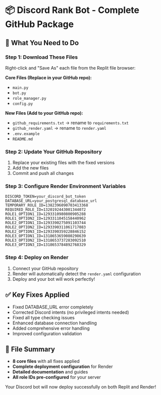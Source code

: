 # 📦 Discord Rank Bot - Complete GitHub Package

## 🚀 What You Need to Do

### Step 1: Download These Files
Right-click and "Save As" each file from the Replit file browser:

**Core Files (Replace in your GitHub repo):**
- `main.py` 
- `bot.py`
- `role_manager.py` 
- `config.py`

**New Files (Add to your GitHub repo):**
- `github_requirements.txt` → rename to `requirements.txt`
- `github_render.yaml` → rename to `render.yaml`
- `.env.example`
- `README.md`

### Step 2: Update Your GitHub Repository
1. Replace your existing files with the fixed versions
2. Add the new files
3. Commit and push all changes

### Step 3: Configure Render Environment Variables
```
DISCORD_TOKEN=your_discord_bot_token
DATABASE_URL=your_postgresql_database_url
TEMPORARY_ROLE_ID=1382396090703413368
REQUIRED_ROLE_ID=1320192443001344072
ROLE1_OPTION1_ID=1293310980800905288
ROLE1_OPTION2_ID=1293311045158440962
ROLE2_OPTION1_ID=1293390275091103744
ROLE2_OPTION2_ID=1293390311061717083
ROLE2_OPTION3_ID=1293390359228846152
ROLE3_OPTION1_ID=1318653659080298639
ROLE3_OPTION2_ID=1318653737283092510
ROLE3_OPTION3_ID=1318653784892768329
```

### Step 4: Deploy on Render
1. Connect your GitHub repository
2. Render will automatically detect the `render.yaml` configuration
3. Deploy and your bot will work perfectly!

## ✅ Key Fixes Applied
- Fixed DATABASE_URL error completely
- Corrected Discord intents (no privileged intents needed)
- Fixed all type checking issues
- Enhanced database connection handling
- Added comprehensive error handling
- Improved configuration validation

## 📁 File Summary
- **8 core files** with all fixes applied
- **Complete deployment configuration** for Render
- **Detailed documentation** and guides
- **All role IDs pre-configured** for your server

Your Discord bot will now deploy successfully on both Replit and Render!